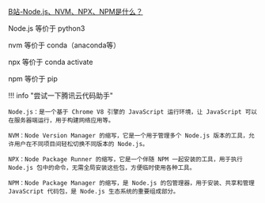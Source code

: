 [B站-Node.js、NVM、NPX、NPM是什么？](https://www.bilibili.com/video/BV15XJbzuEhy/?spm_id_from=333.337.search-card.all.click&vd_source=b14909f255fe42946743657320d2f59a)

Node.js 等价于 python3

nvm 等价于 conda（anaconda等）

npx 等价于 conda activate

npm 等价于 pip


!!! info "尝试一下腾讯云代码助手"

    Node.js：是一个基于 Chrome V8 引擎的 JavaScript 运行环境，让 JavaScript 可以在服务器端运行，用于构建网络应用等。

    NVM：Node Version Manager 的缩写，它是一个用于管理多个 Node.js 版本的工具，允许用户在不同项目间轻松切换不同版本的 Node.js。

    NPX：Node Package Runner 的缩写，它是一个伴随 NPM 一起安装的工具，用于执行 Node.js 包中的命令，无需全局安装这些包，方便临时使用各种工具。

    NPM：Node Package Manager 的缩写，是 Node.js 的包管理器，用于安装、共享和管理 JavaScript 代码包，是 Node.js 生态系统的重要组成部分。